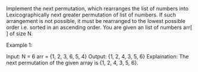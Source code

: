 Implement the next permutation, which rearranges the list of numbers into Lexicographically next greater permutation of list of numbers. If such arrangement is not possible, it must be rearranged to the lowest possible order i.e. sorted in an ascending order. You are given an list of numbers arr[ ] of size N.

Example 1:

Input: N = 6
arr = {1, 2, 3, 6, 5, 4}
Output: {1, 2, 4, 3, 5, 6}
Explaination: The next permutation of the 
given array is {1, 2, 4, 3, 5, 6}.

